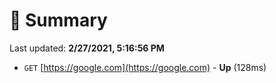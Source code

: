 # 📖 Summary
Last updated: **2/27/2021, 5:16:56 PM**

- `GET` [https://google.com](https://google.com) - **Up** (128ms)
